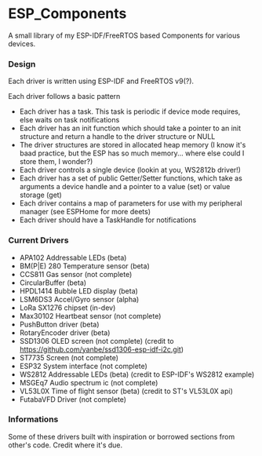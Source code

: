 # ESP_Components


A small library of my ESP-IDF/FreeRTOS based Components for
various devices. 

### Design

Each driver is written using ESP-IDF and FreeRTOS v9(?). 

Each driver follows a basic pattern

- Each driver has a task. This task is periodic if device mode requires, else waits on task notifications
- Each driver has an init function which should take a pointer to an init structure and return a handle to the driver structure or NULL
- The driver structures are stored in allocated heap memory (I know it's baad practice, but the ESP has so much memory... where else could I store them, I wonder?)
- Each driver controls a single device (lookin at you, WS2812b driver!)
- Each driver has a set of public Getter/Setter functions, which take as arguments
a device handle and a pointer to a value (set) or value storage (get)
- Each driver contains a map of parameters for use with my peripheral manager (see ESPHome for more deets)
- Each driver should have a TaskHandle for notifications



### Current Drivers 

- APA102 Addressable LEDs        (beta)
- BM(P|E) 280 Temperature sensor (beta)
- CCS811 Gas sensor              (not complete)
- CircularBuffer                 (beta)
- HPDL1414 Bubble LED display    (beta)
- LSM6DS3  Accel/Gyro sensor     (alpha)
- LoRa SX1276 chipset            (in-dev)
- Max30102 Heartbeat sensor      (not complete)
- PushButton driver              (beta)
- RotaryEncoder driver           (beta)
- SSD1306 OLED screen            (not complete) (credit to https://github.com/yanbe/ssd1306-esp-idf-i2c.git)
- ST7735 Screen                  (not complete)
- ESP32 System interface         (not complete)
- WS2812 Addressable LEDs        (beta) (credit to ESP-IDF's WS2812 example)
- MSGEq7 Audio spectrum ic       (not complete)
- VL53L0X Time of flight sensor  (beta) (credit to ST's VL53L0X api)
- FutabaVFD Driver               (not complete)



### Informations

Some of these drivers built with inspiration or borrowed sections from other's code. Credit where it's due. 

